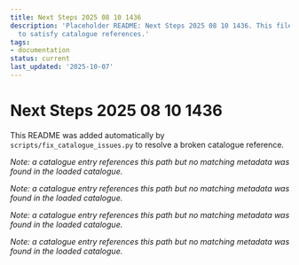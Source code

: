 ```yaml
---
title: Next Steps 2025 08 10 1436
description: 'Placeholder README: Next Steps 2025 08 10 1436. This file was auto-generated
  to satisfy catalogue references.'
tags:
- documentation
status: current
last_updated: '2025-10-07'
---
```


# Next Steps 2025 08 10 1436

This README was added automatically by `scripts/fix_catalogue_issues.py` to resolve a broken catalogue reference.

*Note: a catalogue entry references this path but no matching metadata was found in the loaded catalogue.*

*Note: a catalogue entry references this path but no matching metadata was found in the loaded catalogue.*

*Note: a catalogue entry references this path but no matching metadata was found in the loaded catalogue.*

*Note: a catalogue entry references this path but no matching metadata was found in the loaded catalogue.*
